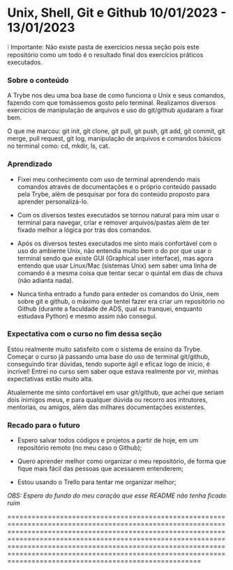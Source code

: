 # Unix, Shell, Git e Github 10/01/2023 - 13/01/2023

:grey_exclamation: Importante: Não existe pasta de exercícios nessa seção pois este repositório como um todo é o resultado final dos exercícios práticos executados.
### Sobre o conteúdo

A Trybe nos deu uma boa base de como funciona o Unix e seus comandos, fazendo com que tomássemos gosto pelo terminal. Realizamos diversos exercícios de manipulação de arquivos e uso do git/github ajudaram a fixar bem.

O que me marcou: git init, git clone, git pull, git push, git add, git commit, git merge, pull request, git log, manipulação de arquivos e comandos básicos no terminal como: cd, mkdir, ls, cat.

### Aprendizado

* Fixei meu conhecimento com uso de terminal aprendendo mais comandos através de documentações e o próprio conteúdo passado pela Trybe, além de pesquisar por fora do conteúdo proposto para aprender personalizá-lo.

* Com os diversos testes executados se tornou natural para mim usar o terminal para navegar, criar e remover arquivos/pastas além de ter fixado melhor a lógica por trás dos comandos.

* Após os diversos testes executados me sinto mais confortável com o uso do ambiente Unix, não entendia muito bem o do por que usar o terminal sendo que existe GUI (Graphical user interface), mas agora entendo que usar Linux/Mac (sistemas Unix) sem saber uma linha de comando é a mesma coisa que tentar secar o quintal em dias de chuva (não adianta nada).

* Nunca tinha entrado a fundo para enteder os comandos do Unix, nem sobre git e github, o máximo que tentei fazer era criar um repositório no Github (durante a faculdade de ADS, qual eu tranquei, enquanto estudava Python) e mesmo assim não consegui.

### Expectativa com o curso no fim dessa seção

Estou realmente muito satisfeito com o sistema de ensino da Trybe. Começar o curso já passando uma base do uso de terminal git/github, conseguindo tirar dúvidas, tendo suporte ágil e eficaz logo de início, é incrível! Entrei no curso sem saber oque estava realmente por vir, minhas expectativas estão muito alta.

Atualemente me sinto confortável em usar git/github, que achei que seriam dois inimigos meus, e para qualquer dúvida ou recorro aos intrutores, mentorias, ou amigos, além das milhares documentações existentes.

### Recado para o futuro

* Espero salvar todos códigos e projetos a partir de hoje, em um repositório remoto (no meu caso o Github);

* Quero aprender melhor como organizar o meu repositório, de forma que fique mais fácil das pessoas que acessarem entenderem;

* Estou usando o Trello para tentar me organizar melhor;

_OBS: Espero do fundo do meu coração que esse README não tenha ficado ruim_

====================================================================================================================================================================================================================================================================================================================================================================================